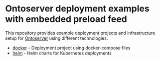 # Ontoserver deployment examples with embedded preload feed

This repository provides example deployment projects and infrastructure setup for [Ontoserver](https://ontoserver.csiro.au) using different technologies.

* [docker](docker/) - Deployment project using docker-compose files
* [helm](helm/) - Helm charts for Kubernetes deployments
